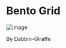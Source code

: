 # Bento Grid

![image](https://github.com/user-attachments/assets/7abeee03-c649-480a-83fa-0c28e33c8e2b)

By Dabbin-Giraffe
